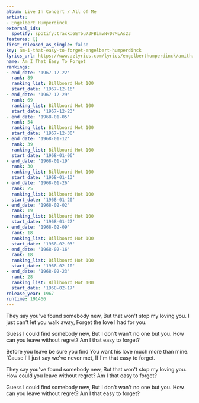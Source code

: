 ```yaml
---
album: Live In Concert / All of Me
artists:
- Engelbert Humperdinck
external_ids:
  spotify: spotify:track:6ETbu73FBimvNvD7MLAs23
features: []
first_released_as_single: false
key: am-i-that-easy-to-forget-engelbert-humperdinck
lyrics_url: https://www.azlyrics.com/lyrics/engelberthumperdinck/amithateasytoforget.html
name: Am I That Easy To Forget
rankings:
- end_date: '1967-12-22'
  rank: 89
  ranking_list: Billboard Hot 100
  start_date: '1967-12-16'
- end_date: '1967-12-29'
  rank: 69
  ranking_list: Billboard Hot 100
  start_date: '1967-12-23'
- end_date: '1968-01-05'
  rank: 54
  ranking_list: Billboard Hot 100
  start_date: '1967-12-30'
- end_date: '1968-01-12'
  rank: 39
  ranking_list: Billboard Hot 100
  start_date: '1968-01-06'
- end_date: '1968-01-19'
  rank: 30
  ranking_list: Billboard Hot 100
  start_date: '1968-01-13'
- end_date: '1968-01-26'
  rank: 25
  ranking_list: Billboard Hot 100
  start_date: '1968-01-20'
- end_date: '1968-02-02'
  rank: 19
  ranking_list: Billboard Hot 100
  start_date: '1968-01-27'
- end_date: '1968-02-09'
  rank: 18
  ranking_list: Billboard Hot 100
  start_date: '1968-02-03'
- end_date: '1968-02-16'
  rank: 18
  ranking_list: Billboard Hot 100
  start_date: '1968-02-10'
- end_date: '1968-02-23'
  rank: 28
  ranking_list: Billboard Hot 100
  start_date: '1968-02-17'
release_year: 1967
runtime: 191466
---
```

They say you've found somebody new,
But that won't stop my loving you.
I just can't let you walk away,
Forget the love I had for you.

Guess I could find somebody new,
But I don't wan't no one but you.
How can you leave without regret?
Am I that easy to forget?

Before you leave be sure you find
You want his love much more than mine.
'Cause I'll just say we've never met,
If I'm that easy to forget.

They say you've found somebody new,
But that won't stop my loving you.
How could you leave without regret?
Am I that easy to forget?

Guess I could find somebody new,
But I don't wan't no one but you.
How can you leave without regret?
Am I that easy to forget?
